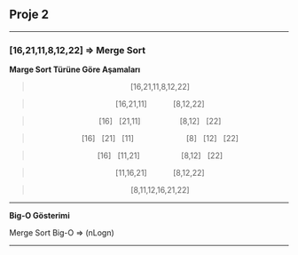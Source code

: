 ## Proje 2

---

### [16,21,11,8,12,22] => Merge Sort

**Marge Sort Türüne Göre Aşamaları**

> <center> [16,21,11,8,12,22]

> <center> [16,21,11] &nbsp &nbsp &nbsp &nbsp &nbsp &nbsp[8,12,22]

> <center> [16] &nbsp [21,11] &nbsp &nbsp &nbsp &nbsp &nbsp &nbsp &nbsp &nbsp &nbsp[8,12] &nbsp [22]

> <center> [16] &nbsp [21] &nbsp [11] &nbsp &nbsp &nbsp &nbsp &nbsp &nbsp &nbsp &nbsp &nbsp &nbsp &nbsp &nbsp[8] &nbsp [12] &nbsp [22]

> <center> [16] &nbsp [11,21] &nbsp &nbsp &nbsp &nbsp &nbsp &nbsp &nbsp &nbsp &nbsp [8,12] &nbsp [22]

> <center> [11,16,21] &nbsp &nbsp &nbsp &nbsp &nbsp &nbsp[8,12,22]

> <center> [8,11,12,16,21,22]

---

**Big-O Gösterimi**

Merge Sort Big-O => (nLogn)

---
